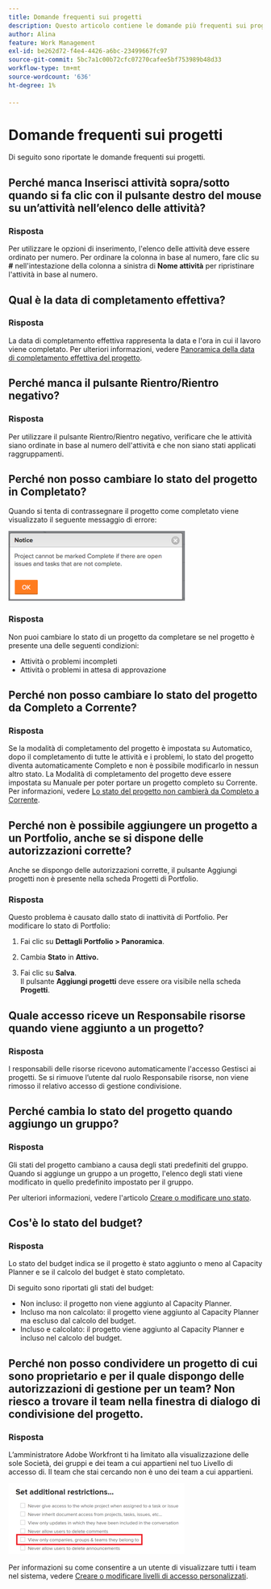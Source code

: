 ```yaml
---
title: Domande frequenti sui progetti
description: Questo articolo contiene le domande più frequenti sui progetti in Adobe Workfront.
author: Alina
feature: Work Management
exl-id: be262d72-f4e4-4426-a6bc-23499667fc97
source-git-commit: 5bc7a1c00b72cfc07270cafee5bf753989b48d33
workflow-type: tm+mt
source-wordcount: '636'
ht-degree: 1%

---
```


# Domande frequenti sui progetti

Di seguito sono riportate le domande frequenti sui progetti.

## Perché manca Inserisci attività sopra/sotto quando si fa clic con il pulsante destro del mouse su un’attività nell’elenco delle attività?

### Risposta

Per utilizzare le opzioni di inserimento, l&#39;elenco delle attività deve essere ordinato per numero. Per ordinare la colonna in base al numero, fare clic su **#** nell&#39;intestazione della colonna a sinistra di **Nome attività** per ripristinare l&#39;attività in base al numero.

## Qual è la data di completamento effettiva?

### Risposta

La data di completamento effettiva rappresenta la data e l&#39;ora in cui il lavoro viene completato. Per ulteriori informazioni, vedere [Panoramica della data di completamento effettiva del progetto](../../../manage-work/projects/planning-a-project/project-actual-completion-date.md).

## Perché manca il pulsante Rientro/Rientro negativo?

### Risposta

Per utilizzare il pulsante Rientro/Rientro negativo, verificare che le attività siano ordinate in base al numero dell&#39;attività e che non siano stati applicati raggruppamenti.

## Perché non posso cambiare lo stato del progetto in Completato?

Quando si tenta di contrassegnare il progetto come completato viene visualizzato il seguente messaggio di errore:

![Project_FAQ_Complete_Error_message.png](assets/project-faq-complete-error-message-350x138.png)

### Risposta

Non puoi cambiare lo stato di un progetto da completare se nel progetto è presente una delle seguenti condizioni:

* Attività o problemi incompleti
* Attività o problemi in attesa di approvazione

## Perché non posso cambiare lo stato del progetto da Completo a Corrente?

### Risposta

Se la modalità di completamento del progetto è impostata su Automatico, dopo il completamento di tutte le attività e i problemi, lo stato del progetto diventa automaticamente Completo e non è possibile modificarlo in nessun altro stato. La Modalità di completamento del progetto deve essere impostata su Manuale per poter portare un progetto completo su Corrente. Per informazioni, vedere [Lo stato del progetto non cambierà da Completo a Corrente](../../../manage-work/projects/tips-tricks-and-troubleshooting/project-status-does-not-change-from-complete-to-current.md).

## Perché non è possibile aggiungere un progetto a un Portfolio, anche se si dispone delle autorizzazioni corrette?

Anche se dispongo delle autorizzazioni corrette, il pulsante Aggiungi progetti non è presente nella scheda Progetti di Portfolio.

### Risposta

Questo problema è causato dallo stato di inattività di Portfolio. Per modificare lo stato di Portfolio:

1. Fai clic su **Dettagli Portfolio > Panoramica**.
1. Cambia **Stato** in **Attivo.**

1. Fai clic su **Salva**.\
   Il pulsante **Aggiungi progetti** deve essere ora visibile nella scheda **Progetti**.

## Quale accesso riceve un Responsabile risorse quando viene aggiunto a un progetto?

### Risposta

I responsabili delle risorse ricevono automaticamente l&#39;accesso Gestisci ai progetti. Se si rimuove l’utente dal ruolo Responsabile risorse, non viene rimosso il relativo accesso di gestione condivisione.

## Perché cambia lo stato del progetto quando aggiungo un gruppo?

### Risposta

Gli stati del progetto cambiano a causa degli stati predefiniti del gruppo. Quando si aggiunge un gruppo a un progetto, l&#39;elenco degli stati viene modificato in quello predefinito impostato per il gruppo.

Per ulteriori informazioni, vedere l&#39;articolo [Creare o modificare uno stato](../../../administration-and-setup/customize-workfront/creating-custom-status-and-priority-labels/create-or-edit-a-status.md).

## Cos&#39;è lo stato del budget?

### Risposta

Lo stato del budget indica se il progetto è stato aggiunto o meno al Capacity Planner e se il calcolo del budget è stato completato.

Di seguito sono riportati gli stati del budget:

* Non incluso: il progetto non viene aggiunto al Capacity Planner.
* Incluso ma non calcolato: il progetto viene aggiunto al Capacity Planner ma escluso dal calcolo del budget.
* Incluso e calcolato: il progetto viene aggiunto al Capacity Planner e incluso nel calcolo del budget.

## Perché non posso condividere un progetto di cui sono proprietario e per il quale dispongo delle autorizzazioni di gestione per un team? Non riesco a trovare il team nella finestra di dialogo di condivisione del progetto.

### Risposta

L’amministratore Adobe Workfront ti ha limitato alla visualizzazione delle sole Società, dei gruppi e dei team a cui appartieni nel tuo Livello di accesso di. Il team che stai cercando non è uno dei team a cui appartieni.

![Visualizza solo team, gruppi e società a cui appartengono](assets/view-only-team-groups-companies-they-belong-to-350x141.png)

Per informazioni su come consentire a un utente di visualizzare tutti i team nel sistema, vedere [Creare o modificare livelli di accesso personalizzati](../../../administration-and-setup/add-users/configure-and-grant-access/create-modify-access-levels.md).
